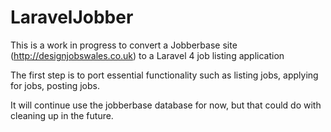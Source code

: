 LaravelJobber
=============

This is a work in progress to convert a Jobberbase site (http://designjobswales.co.uk) to a Laravel 4 job listing application

The first step is to port essential functionality such as listing jobs, applying for jobs, posting jobs.

It will continue use the jobberbase database for now, but that could do with cleaning up in the future.
